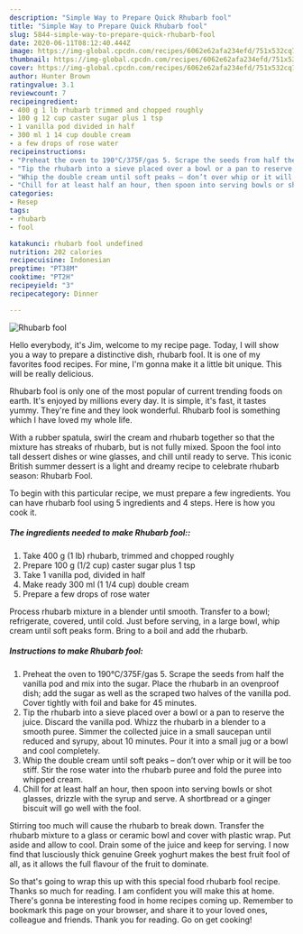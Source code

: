 ```yaml
---
description: "Simple Way to Prepare Quick Rhubarb fool"
title: "Simple Way to Prepare Quick Rhubarb fool"
slug: 5844-simple-way-to-prepare-quick-rhubarb-fool
date: 2020-06-11T08:12:40.444Z
image: https://img-global.cpcdn.com/recipes/6062e62afa234efd/751x532cq70/rhubarb-fool-recipe-main-photo.jpg
thumbnail: https://img-global.cpcdn.com/recipes/6062e62afa234efd/751x532cq70/rhubarb-fool-recipe-main-photo.jpg
cover: https://img-global.cpcdn.com/recipes/6062e62afa234efd/751x532cq70/rhubarb-fool-recipe-main-photo.jpg
author: Hunter Brown
ratingvalue: 3.1
reviewcount: 7
recipeingredient:
- 400 g 1 lb rhubarb trimmed and chopped roughly
- 100 g 12 cup caster sugar plus 1 tsp
- 1 vanilla pod divided in half
- 300 ml 1 14 cup double cream
- a few drops of rose water
recipeinstructions:
- "Preheat the oven to 190°C/375F/gas 5. Scrape the seeds from half the vanilla pod and mix into the sugar. Place the rhubarb in an ovenproof dish; add the sugar as well as the scraped two halves of the vanilla pod. Cover tightly with foil and bake for 45 minutes."
- "Tip the rhubarb into a sieve placed over a bowl or a pan to reserve the juice. Discard the vanilla pod. Whizz the rhubarb in a blender to a smooth puree. Simmer the collected juice in a small saucepan until reduced and syrupy, about 10 minutes. Pour it into a small jug or a bowl and cool completely."
- "Whip the double cream until soft peaks – don’t over whip or it will be too stiff. Stir the rose water into the rhubarb puree and fold the puree into whipped cream."
- "Chill for at least half an hour, then spoon into serving bowls or shot glasses, drizzle with the syrup and serve. A shortbread or a ginger biscuit will go well with the fool."
categories:
- Resep
tags:
- rhubarb
- fool

katakunci: rhubarb fool undefined
nutrition: 202 calories
recipecuisine: Indonesian
preptime: "PT38M"
cooktime: "PT2H"
recipeyield: "3"
recipecategory: Dinner

---
```



![Rhubarb fool](https://img-global.cpcdn.com/recipes/6062e62afa234efd/751x532cq70/rhubarb-fool-recipe-main-photo.jpg)

Hello everybody, it's Jim, welcome to my recipe page. Today, I will show you a way to prepare a distinctive dish, rhubarb fool. It is one of my favorites food recipes. For mine, I'm gonna make it a little bit unique. This will be really delicious.

Rhubarb fool is only one of the most popular of current trending foods on earth. It's enjoyed by millions every day. It is simple, it's fast, it tastes yummy. They're fine and they look wonderful. Rhubarb fool is something which I have loved my whole life.

With a rubber spatula, swirl the cream and rhubarb together so that the mixture has streaks of rhubarb, but is not fully mixed. Spoon the fool into tall dessert dishes or wine glasses, and chill until ready to serve. This iconic British summer dessert is a light and dreamy recipe to celebrate rhubarb season: Rhubarb Fool.


To begin with this particular recipe, we must prepare a few ingredients. You can have rhubarb fool using 5 ingredients and 4 steps. Here is how you cook it.

##### The ingredients needed to make Rhubarb fool::

1. Take 400 g (1 lb) rhubarb, trimmed and chopped roughly
1. Prepare 100 g (1/2 cup) caster sugar plus 1 tsp
1. Take 1 vanilla pod, divided in half
1. Make ready 300 ml (1 1/4 cup) double cream
1. Prepare a few drops of rose water


Process rhubarb mixture in a blender until smooth. Transfer to a bowl; refrigerate, covered, until cold. Just before serving, in a large bowl, whip cream until soft peaks form. Bring to a boil and add the rhubarb. 

##### Instructions to make Rhubarb fool:

1. Preheat the oven to 190°C/375F/gas 5. Scrape the seeds from half the vanilla pod and mix into the sugar. Place the rhubarb in an ovenproof dish; add the sugar as well as the scraped two halves of the vanilla pod. Cover tightly with foil and bake for 45 minutes.
1. Tip the rhubarb into a sieve placed over a bowl or a pan to reserve the juice. Discard the vanilla pod. Whizz the rhubarb in a blender to a smooth puree. Simmer the collected juice in a small saucepan until reduced and syrupy, about 10 minutes. Pour it into a small jug or a bowl and cool completely.
1. Whip the double cream until soft peaks – don’t over whip or it will be too stiff. Stir the rose water into the rhubarb puree and fold the puree into whipped cream.
1. Chill for at least half an hour, then spoon into serving bowls or shot glasses, drizzle with the syrup and serve. A shortbread or a ginger biscuit will go well with the fool.


Stirring too much will cause the rhubarb to break down. Transfer the rhubarb mixture to a glass or ceramic bowl and cover with plastic wrap. Put aside and allow to cool. Drain some of the juice and keep for serving. I now find that lusciously thick genuine Greek yoghurt makes the best fruit fool of all, as it allows the full flavour of the fruit to dominate. 

So that's going to wrap this up with this special food rhubarb fool recipe. Thanks so much for reading. I am confident you will make this at home. There's gonna be interesting food in home recipes coming up. Remember to bookmark this page on your browser, and share it to your loved ones, colleague and friends. Thank you for reading. Go on get cooking!

